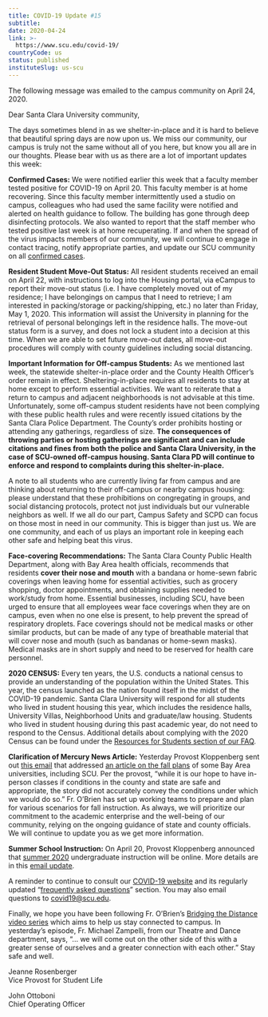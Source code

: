```yaml
---
title: COVID-19 Update #15
subtitle: 
date: 2020-04-24
link: >-
  https://www.scu.edu/covid-19/
countryCode: us
status: published
instituteSlug: us-scu
---
```

The following message was emailed to the campus community on April 24, 2020.

Dear Santa Clara University community,

The days sometimes blend in as we shelter-in-place and it is hard to believe that beautiful spring days are now upon us. We miss our community, our campus is truly not the same without all of you here, but know you all are in our thoughts. Please bear with us as there are a lot of important updates this week: 

**Confirmed Cases:** We were notified earlier this week that a faculty member tested positive for COVID-19 on April 20. This faculty member is at home recovering. Since this faculty member intermittently used a studio on campus, colleagues who had used the same facility were notified and alerted on health guidance to follow. The building has gone through deep disinfecting protocols. We also wanted to report that the staff member who tested positive last week is at home recuperating. If and when the spread of the virus impacts members of our community, we will continue to engage in contact tracing, notify appropriate parties, and update our SCU community on all [confirmed cases](https://www.scu.edu/covid-19/confirmed-cases/).

**Resident Student Move-Out Status:** All resident students received an email on April 22, with instructions to log into the Housing portal, via eCampus to report their move-out status (i.e. I have completely moved out of my residence; I have belongings on campus that I need to retrieve; I am interested in packing/storage or packing/shipping, etc.) no later than Friday, May 1, 2020. This information will assist the University in planning for the retrieval of personal belongings left in the residence halls. The move-out status form is a survey, and does not lock a student into a decision at this time. When we are able to set future move-out dates, all move-out procedures will comply with county guidelines including social distancing.

**Important Information for Off-campus Students:** As we mentioned last week, the statewide shelter-in-place order and the County Health Officer’s order remain in effect. Sheltering-in-place requires all residents to stay at home except to perform essential activities. We want to reiterate that a return to campus and adjacent neighborhoods is not advisable at this time.  Unfortunately, some off-campus student residents have not been complying with these public health rules and were recently issued citations by the Santa Clara Police Department. The County’s order prohibits hosting or attending any gatherings, regardless of size. **The consequences of throwing parties or hosting gatherings are significant and can include citations and fines from both the police and Santa Clara University, in the case of SCU-owned off-campus housing. Santa Clara PD will continue to enforce and respond to complaints during this shelter-in-place.**

A note to all students who are currently living far from campus and are thinking about returning to their off-campus or nearby campus housing: please understand that these prohibitions on congregating in groups, and social distancing protocols, protect not just individuals but our vulnerable neighbors as well. If we all do our part, Campus Safety and SCPD can focus on those most in need in our community. This is bigger than just us. We are one community, and each of us plays an important role in keeping each other safe and helping beat this virus.

**Face-covering Recommendations:** The Santa Clara County Public Health Department, along with Bay Area health officials, recommends that residents **cover their nose and mouth** with a bandana or home-sewn fabric coverings when leaving home for essential activities, such as grocery shopping, doctor appointments, and obtaining supplies needed to work/study from home. Essential businesses, including SCU, have been urged to ensure that all employees wear face coverings when they are on campus, even when no one else is present, to help prevent the spread of respiratory droplets. Face coverings should not be medical masks or other similar products, but can be made of any type of breathable material that will cover nose and mouth (such as bandanas or home-sewn masks). Medical masks are in short supply and need to be reserved for health care personnel.

**2020 CENSUS:** Every ten years, the U.S. conducts a national census to provide an understanding of the population within the United States. This year, the census launched as the nation found itself in the midst of the COVID-19 pandemic. Santa Clara University will respond for all students who lived in student housing this year, which includes the residence halls, University Villas, Neighborhood Units and graduate/law housing. Students who lived in student housing during this past academic year, do not need to respond to the Census. Additional details about complying with the 2020 Census can be found under the [Resources for Students section of our FAQ](https://www.scu.edu/covid-19/faqs/).

**Clarification of Mercury News Article:** Yesterday Provost Kloppenberg sent out [this email](https://www.scu.edu/provost/communications/special-announcements/clarification-on-mercury-news-article-/) that addressed [an article on the fall plans](https://urldefense.proofpoint.com/v2/url?u=https-3A__www.mercurynews.com_2020_04_22_sjsu-2Dcal-2Dstate-2Deast-2Dbay-2Dconsidering-2Dhybrid-2Dof-2Donline-2Dand-2Din-2Dperson-2Dclasses-2Dfor-2Dfall_&d=DwMFaQ&c=iVyFbx9TtkoGWXYs40w9MA&r=HW82jcrO1tQQQ9ODpU0Fcw&m=Qpv2WwTI9o6SHIcwLp2h6chBjQ6FHcuVhjdjobOI3Go&s=DfZZhCp_CNCZcaXYHk60XWDQI4HYohHVPB96X8k8TyU&e=) of some Bay Area universities, including SCU. Per the provost, “while it is our hope to have in-person classes if conditions in the county and state are safe and appropriate, the story did not accurately convey the conditions under which we would do so.” Fr. O’Brien has set up working teams to prepare and plan for various scenarios for fall instruction. As always, we will prioritize our commitment to the academic enterprise and  the well-being of our community, relying on the ongoing guidance of state and county officials. We will continue to update you as we get more information. 

**Summer School Instruction:** On April 20, Provost Kloppenberg announced that [summer 2020](https://www.scu.edu/summer/schedule-of-classes/) undergraduate instruction will be online. More details are in this [email update](https://www.scu.edu/provost/communications/special-announcements/summer-session-faculty/). 

A reminder to continue to consult our [COVID-19 website](http://scu.edu/covid-19) and its regularly updated “[frequently asked questions](https://www.scu.edu/covid-19/faqs/)” section. You may also email questions to [covid19@scu.edu](mailto:covid19@scu.edu). 

Finally, we hope you have been following Fr. O’Brien’s [Bridging the Distance video series](https://urldefense.proofpoint.com/v2/url?u=https-3A__www.youtube.com_playlist-3Flist-3DPLrC7RRtnP-2DoI1p2r5qNvqKXxg7YUOXKws&d=DwMFaQ&c=iVyFbx9TtkoGWXYs40w9MA&r=HW82jcrO1tQQQ9ODpU0Fcw&m=Qpv2WwTI9o6SHIcwLp2h6chBjQ6FHcuVhjdjobOI3Go&s=dZ-HXBEUD4s35Uxj-hh85IeBnBN3rw0w9vIeLYlii8Y&e=) which aims to help us stay connected to campus.  In yesterday’s episode, Fr. Michael Zampelli, from our Theatre and Dance department, says, “... we will come out on the other side of this with a greater sense of ourselves and a greater connection with each other.” Stay safe and well.

Jeanne Rosenberger  
Vice Provost for Student Life

John Ottoboni  
Chief Operating Officer
